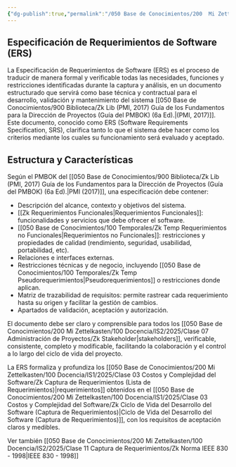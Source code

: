 ```yaml
---
{"dg-publish":true,"permalink":"/050 Base de Conocimientos/200  Mi Zettelkasten/100 Docencia/IS2/2025/Clase 07 Administración de Proyectos/Zk Gestión de Proyectos - Especificación de Requerimientos de Software (ERS)/","tags":["#definir"]}
---
```


## Especificación de Requerimientos de Software (ERS)

La Especificación de Requerimientos de Software (ERS) es el proceso de traducir de manera formal y verificable todas las necesidades, funciones y restricciones identificadas durante la captura y análisis, en un documento estructurado que servirá como base técnica y contractual para el desarrollo, validación y mantenimiento del sistema [[050 Base de Conocimientos/900 Biblioteca/Zk Lib (PMI, 2017) Guía de los Fundamentos para la Dirección de Proyectos (Guía del PMBOK) (6a Ed).\|(PMI, 2017)]]. Este documento, conocido como ERS (Software Requirements Specification, SRS), clarifica tanto lo que el sistema debe hacer como los criterios mediante los cuales su funcionamiento será evaluado y aceptado.

## Estructura y Características

Según el PMBOK del [[050 Base de Conocimientos/900 Biblioteca/Zk Lib (PMI, 2017) Guía de los Fundamentos para la Dirección de Proyectos (Guía del PMBOK) (6a Ed).\|PMI (2017)]], una especificación debe contener:

- Descripción del alcance, contexto y objetivos del sistema.
- [[Zk Requerimientos Funcionales\|Requerimientos Funcionales]]: funcionalidades y servicios que debe ofrecer el software.
- [[050 Base de Conocimientos/100 Temporales/Zk Temp Requerimientos no Funcionales\|Requerimientos no Funcionales]]: restricciones y propiedades de calidad (rendimiento, seguridad, usabilidad, portabilidad, etc).
- Relaciones e interfaces externas.
- Restricciones técnicas y de negocio, incluyendo [[050 Base de Conocimientos/100 Temporales/Zk Temp Pseudorequerimientos\|Pseudorequerimientos]] o restricciones donde aplican.
- Matriz de trazabilidad de requisitos: permite rastrear cada requerimiento hasta su origen y facilitar la gestión de cambios.
- Apartados de validación, aceptación y autorización.

El documento debe ser claro y comprensible para todos los [[050 Base de Conocimientos/200  Mi Zettelkasten/100 Docencia/IS2/2025/Clase 07 Administración de Proyectos/Zk Stakeholder\|stakeholders]], verificable, consistente, completo y modificable, facilitando la colaboración y el control a lo largo del ciclo de vida del proyecto.

La ERS formaliza y profundiza los [[050 Base de Conocimientos/200  Mi Zettelkasten/100 Docencia/IS1/2025/Clase 03 Costos y Complejidad del Software/Zk Captura de Requerimientos (Lista de Requerimientos)\|requerimientos]] obtenidos en el [[050 Base de Conocimientos/200  Mi Zettelkasten/100 Docencia/IS1/2025/Clase 03 Costos y Complejidad del Software/Zk Ciclo de Vida del Desarrollo del Software (Captura de Requerimientos)\|Ciclo de Vida del Desarrollo del Software (Captura de Requerimientos)]], con los requisitos de aceptación claros y medibles.

Ver también [[050 Base de Conocimientos/200  Mi Zettelkasten/100 Docencia/IS2/2025/Clase 11 Captura de Requerimientos/Zk Norma IEEE 830 - 1998\|IEEE 830 - 1998]]
